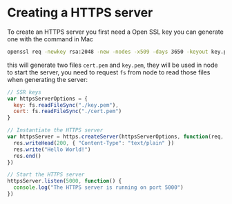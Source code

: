 # Creating a HTTPS server

To create an HTTPS server you first need a Open SSL key you can generate one with the command in Mac

```bash
openssl req -newkey rsa:2048 -new -nodes -x509 -days 3650 -keyout key.pem -out cert.pem
```

this will generate two files `cert.pem` and `key.pem`, they will be used in node to start the server, you need to request `fs` from node to read those files when generating the server:

```js
// SSR keys
var httpsServerOptions = {
  key: fs.readFileSync("./key.pem"),
  cert: fs.readFileSync("./cert.pem")
}

// Instantiate the HTTPS server
var httpsServer = https.createServer(httpsServerOptions, function(req, res) {
  res.writeHead(200, { "Content-Type": "text/plain" })
  res.write("Hello World!")
  res.end()
})

// Start the HTTPS server
httpsServer.listen(5000, function() {
  console.log("The HTTPS server is running on port 5000")
})
```
